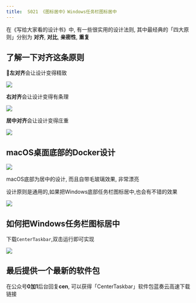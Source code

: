 ```yaml
---
title:  S021 《图标居中》Windows任务栏图标居中
---
```



在《写给大家看的设计书》中, 有一些很实用的设计法则, 其中最经典的「四大原则」分别为 **对齐**, **对比**, **亲密性**, **重复**

## 了解一下**对齐**这条原则

**左对齐**会让设计变得精致

![](https://www.v2fy.com/asset/soft-000021-center/left.png)

**右对齐**会让设计变得有条理

![](https://www.v2fy.com/asset/soft-000021-center/right.png)

**居中对齐**会让设计变得庄重

![](https://www.v2fy.com/asset/soft-000021-center/center.png)


## macOS桌面底部的Docker设计

![](https://www.v2fy.com/asset/soft-000021-center/mac-bottom.png)


macOS底部为居中的设计, 而且自带毛玻璃效果, 非常漂亮


设计原则是通用的,如果把Windows底部任务栏图标居中,也会有不错的效果


![](https://www.v2fy.com/asset/soft-000021-center/010.png)



## 如何把Windows任务栏图标居中


下载`CenterTaskbar`,双击运行即可实现

![](https://www.v2fy.com/asset/soft-000021-center/009.gif)


## 最后提供一个最新的软件包

在公众号**0加1**后台回复**cen**, 可以获得「CenterTaskbar」软件包蓝奏云高速下载链接

















